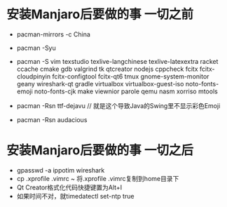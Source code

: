 # 安装Manjaro后要做的事 一切之前
* pacman-mirrors -c China
* pacman -Syu
* pacman -S vim texstudio texlive-langchinese texlive-latexextra racket ccache cmake gdb valgrind tk qtcreator nodejs cppcheck fcitx fcitx-cloudpinyin fcitx-configtool fcitx-qt6 tmux gnome-system-monitor geany wireshark-qt gradle virtualbox virtualbox-guest-iso noto-fonts-emoji noto-fonts-cjk make viewnior parole qemu nasm xorriso mtools

* pacman -Rsn ttf-dejavu // 就是这个导致Java的Swing里不显示彩色Emoji
* pacman -Rsn audacious

# 安装Manjaro后要做的事 一切之后
* gpasswd -a ippotim wireshark
* cp .xprofile .vimrc ~ 将.xprofile .vimrc复制到home目录下
* Qt Creator格式化代码快捷键置为Alt+I
* 如果时间不对，就timedatectl set-ntp true
